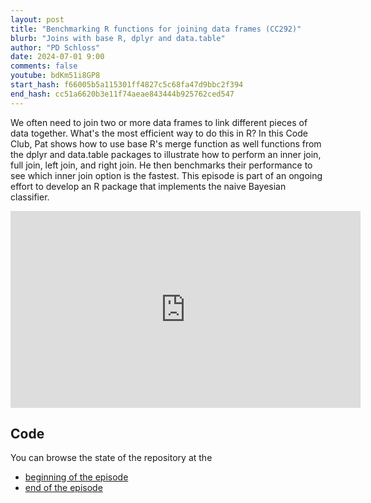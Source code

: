 ```yaml
---
layout: post
title: "Benchmarking R functions for joining data frames (CC292)"
blurb: "Joins with base R, dplyr and data.table"
author: "PD Schloss"
date: 2024-07-01 9:00
comments: false
youtube: bdKm51i8GP8
start_hash: f66005b5a115301ff4827c5c68fa47d9bbc2f394
end_hash: cc51a6620b3e11f74aeae843444b925762ced547
---
```


We often need to join two or more data frames to link different pieces of data together. What's the most efficient way to do this in R? In this Code Club, Pat shows how to use base R's merge function as well functions from the dplyr and data.table packages to illustrate how to perform an inner join, full join, left join, and right join. He then benchmarks their performance to see which inner join option is the fastest. This episode is part of an ongoing effort to develop an R package that implements the naive Bayesian classifier.

<iframe style="margin: 0 auto;display:block;" width="560" height="315" src="https://www.youtube.com/embed/{{ page.youtube }}" frameborder="0" allow="accelerometer; autoplay; encrypted-media; gyroscope; picture-in-picture" allowfullscreen></iframe>

## Code

You can browse the state of the repository at the

* [beginning of the episode](https://github.com/riffomonas/phylotypr/tree/{{page.start_hash}})
* [end of the episode](https://github.com/riffomonas/phylotyprr/tree/{{page.end_hash}})
